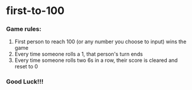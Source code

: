 # first-to-100

### Game rules:

1. First person to reach 100 (or any number you choose to input) wins the game
2. Every time someone rolls a 1, that person's turn ends
3. Every time someone rolls two 6s in a row, their score is cleared and reset to 0

### Good Luck!!!
